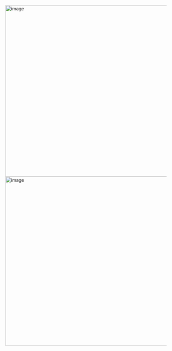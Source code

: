 <img width="536" alt="image" src="https://github.com/prateekthakur272/FlutterAndroidBridge/assets/67188426/1543e42d-a810-43b0-8762-d7d5620d5d0b">
<img width="529" alt="image" src="https://github.com/prateekthakur272/FlutterAndroidBridge/assets/67188426/936f8254-10b7-4c7f-9a19-14ae42001d1d">
